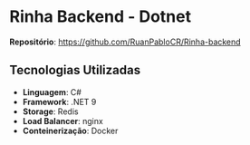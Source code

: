 # Rinha Backend - Dotnet

**Repositório**: https://github.com/RuanPabloCR/Rinha-backend

## Tecnologias Utilizadas
- **Linguagem**:  C#
- **Framework**: .NET 9
- **Storage**: Redis
- **Load Balancer**: nginx
- **Conteinerização**: Docker
